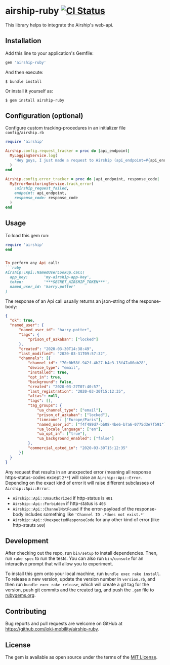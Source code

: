 # airship-ruby [![CI Status](https://github.com/ioki-mobility/airship-ruby/actions/workflows/main.yml/badge.svg)](https://github.com/ioki-mobility/airship-ruby/actions/workflows/main.yml)

This library helps to integrate the Airship's web-api.

## Installation

Add this line to your application's Gemfile:

```ruby
gem 'airship-ruby'
```

And then execute:

    $ bundle install

Or install it yourself as:

    $ gem install airship-ruby

## Configuration (optional)

Configure custom tracking-procedures in an initializer file `config/airship.rb`

```ruby
require 'airship'

Airship.config.request_tracker = proc do |api_endpoint|
  MyLoggingService.log(
    "Hey guys, I just made a request to Airship (api_endpoint=#{api_endpoint})!"
  )
end

Airship.config.error_tracker = proc do |api_endpoint, response_code|
  MyErrorMonitoringService.track_error(
    :airship_request_failed,
    endpoint: api_endpoint,
    response_code: response_code
  )
end
```

## Usage
To load this gem run:
```ruby
require 'airship'
end


To perform any Api call:
```ruby
Airship::Api::NamedUserLookup.call(
  app_key:       'my-airship-app-key',
  token:         '***SECRET_AIRSHIP_TOKEN***',
  named_user_id: 'harry.potter'
)
```

The response of an Api call usually returns an json-string of the response-body:

```json
{
  "ok": true,
  "named_user": {
      "named_user_id": "harry.potter",
      "tags": {
          "prison_of_azkaban": ["locked"]
      },
      "created": "2020-03-30T14:38:49",
      "last_modified": "2020-03-31T09:57:32",
      "channels": [{
          "channel_id": "70c0b58f-942f-4b27-b4e3-13f47a80ab28",
          "device_type": "email",
          "installed": true,
          "opt_in": true,
          "background": false,
          "created": "2020-03-27T07:40:57",
          "last_registration": "2020-03-30T15:12:35",
          "alias": null,
          "tags": [],
          "tag_groups": {
              "ua_channel_type": ["email"],
              "prison_of_azkaban": ["locked"],
              "timezone": ["Europe/Paris"],
              "named_user_id": ["f4f489d7-bb08-4be6-b7a6-0775d3e7f591"],
              "ua_locale_language": ["en"],
              "ua_opt_in": ["true"],
              "ua_background_enabled": ["false"]
          },
          "commercial_opted_in": "2020-03-30T15:12:35"
      }]
  }
}
```

Any request that results in an unexpected error (meaning all response https-status-codes except `2**`) will raise an `Airship::Api::Error`. Depending on the exact kind  of error it will raise different subclasses of `Airship::Api::Error`:

* `Airship::Api::Unauthorized` if http-status is `401`
* `Airship::Api::Forbidden` if http-status is `403`
* `Airship::Api::ChannelNotFound` if the error-payload of the response-body includes something like `'Channel ID .*does not exist.*'`
* `Airship::Api::UnexpectedResponseCode` for any other kind of error (like http-stauts `500`)

## Development

After checking out the repo, run `bin/setup` to install dependencies. Then, run `rake spec` to run the tests. You can also run `bin/console` for an interactive prompt that will allow you to experiment.

To install this gem onto your local machine, run `bundle exec rake install`. To release a new version, update the version number in `version.rb`, and then run `bundle exec rake release`, which will create a git tag for the version, push git commits and the created tag, and push the `.gem` file to [rubygems.org](https://rubygems.org).

## Contributing

Bug reports and pull requests are welcome on GitHub at https://github.com/ioki-mobility/airship-ruby.

## License

The gem is available as open source under the terms of the [MIT License](https://opensource.org/licenses/MIT).
